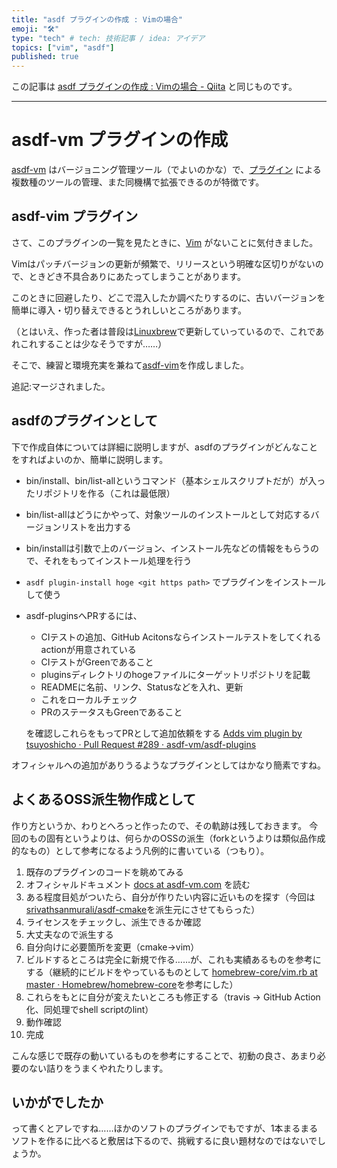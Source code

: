 ```yaml
---
title: "asdf プラグインの作成 : Vimの場合"
emoji: "🛠"
type: "tech" # tech: 技術記事 / idea: アイデア
topics: ["vim", "asdf"]
published: true
---
```


この記事は [asdf プラグインの作成 : Vimの場合 - Qiita](https://qiita.com/tsuyoshi_cho/items/495f081117253f0b23bb) と同じものです。

----

# asdf-vm プラグインの作成

[asdf-vm](https://github.com/asdf-vm/asdf) はバージョニング管理ツール（でよいのかな）で、[プラグイン](https://github.com/asdf-vm/asdf-plugins) による複数種のツールの管理、また同機構で拡張できるのが特徴です。

## asdf-vim プラグイン

さて、このプラグインの一覧を見たときに、[Vim](https://github.com/vim/vim) がないことに気付きました。

Vimはパッチバージョンの更新が頻繁で、リリースという明確な区切りがないので、ときどき不具合ありにあたってしまうことがあります。

このときに回避したり、どこで混入したか調べたりするのに、古いバージョンを簡単に導入・切り替えできるとうれしいところがあります。

（とはいえ、作った者は普段は[Linuxbrew](https://docs.brew.sh/Homebrew-on-Linux)で更新していっているので、これであれこれすることは少なそうですが……）

そこで、練習と環境充実を兼ねて[asdf-vim](https://github.com/tsuyoshicho/asdf-vim)を作成しました。

追記:マージされました。

## asdfのプラグインとして

下で作成自体については詳細に説明しますが、asdfのプラグインがどんなことをすればよいのか、簡単に説明します。

* bin/install、bin/list-allというコマンド（基本シェルスクリプトだが）が入ったリポジトリを作る（これは最低限）
* bin/list-allはどうにかやって、対象ツールのインストールとして対応するバージョンリストを出力する
* bin/installは引数で上のバージョン、インストール先などの情報をもらうので、それをもってインストール処理を行う
* `asdf plugin-install hoge <git https path>` でプラグインをインストールして使う
* asdf-pluginsへPRするには、
    * CIテストの追加、GitHub Acitonsならインストールテストをしてくれるactionが用意されている
    * CIテストがGreenであること
    * pluginsディレクトリのhogeファイルにターゲットリポジトリを記載
    * READMEに名前、リンク、Statusなどを入れ、更新
    * これをローカルチェック
    * PRのステータスもGreenであること

    を確認しこれらをもってPRとして追加依頼をする
    [Adds vim plugin by tsuyoshicho · Pull Request #289 · asdf-vm/asdf-plugins](https://github.com/asdf-vm/asdf-plugins/pull/289)

オフィシャルへの追加がありうるようなプラグインとしてはかなり簡素ですね。

## よくあるOSS派生物作成として

作り方というか、わりとへろっと作ったので、その軌跡は残しておきます。
今回のもの固有というよりは、何らかのOSSの派生（forkというよりは類似品作成的なもの）として参考になるよう凡例的に書いている（つもり）。

1. 既存のプラグインのコードを眺めてみる
2. オフィシャルドキュメント [docs at asdf-vm.com](https://asdf-vm.com/) を読む
3. ある程度目処がついたら、自分が作りたい内容に近いものを探す（今回は[srivathsanmurali/asdf\-cmake](https://github.com/srivathsanmurali/asdf-cmake)を派生元にさせてもらった）
4. ライセンスをチェックし、派生できるか確認
5. 大丈夫なので派生する
6. 自分向けに必要箇所を変更（cmake->vim）
7. ビルドするところは完全に新規で作る……が、これも実績あるものを参考にする（継続的にビルドをやっているものとして [homebrew\-core/vim\.rb at master · Homebrew/homebrew\-core](https://github.com/Homebrew/homebrew-core/blob/master/Formula/vim.rb)を参考にした）
8. これらをもとに自分が変えたいところも修正する（travis -> GitHub Action化、同処理でshell scriptのlint）
9. 動作確認
10. 完成

こんな感じで既存の動いているものを参考にすることで、初動の良さ、あまり必要のない詰りをうまくやれたりします。


## いかがでしたか

って書くとアレですね……ほかのソフトのプラグインでもですが、1本まるまるソフトを作るに比べると敷居は下るので、挑戦するに良い題材なのではないでしょうか。
